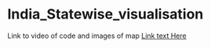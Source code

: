 # India_Statewise_visualisation

Link to video of code and images of map
[Link text Here](https://drive.google.com/drive/folders/1ZRaeM_1ZXoOSyHF1izp2CQ0ux4DEO7iz?usp=sharing)

